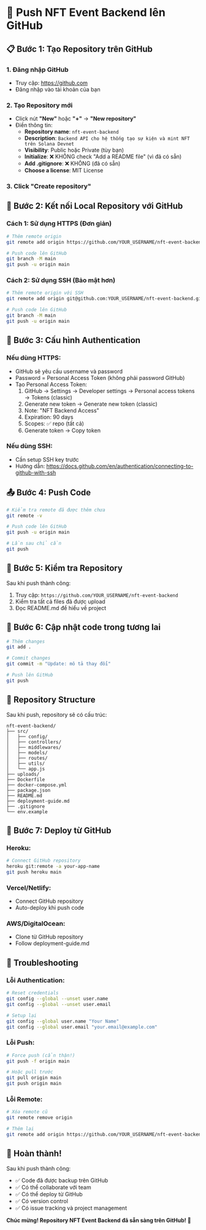 # 🚀 Push NFT Event Backend lên GitHub

## 📋 Bước 1: Tạo Repository trên GitHub

### 1. Đăng nhập GitHub
- Truy cập: https://github.com
- Đăng nhập vào tài khoản của bạn

### 2. Tạo Repository mới
- Click nút **"New"** hoặc **"+"** → **"New repository"**
- Điền thông tin:
  - **Repository name**: `nft-event-backend`
  - **Description**: `Backend API cho hệ thống tạo sự kiện và mint NFT trên Solana Devnet`
  - **Visibility**: Public hoặc Private (tùy bạn)
  - **Initialize**: ❌ KHÔNG check "Add a README file" (vì đã có sẵn)
  - **Add .gitignore**: ❌ KHÔNG (đã có sẵn)
  - **Choose a license**: MIT License

### 3. Click "Create repository"

## 🔗 Bước 2: Kết nối Local Repository với GitHub

### Cách 1: Sử dụng HTTPS (Đơn giản)
```bash
# Thêm remote origin
git remote add origin https://github.com/YOUR_USERNAME/nft-event-backend.git

# Push code lên GitHub
git branch -M main
git push -u origin main
```

### Cách 2: Sử dụng SSH (Bảo mật hơn)
```bash
# Thêm remote origin với SSH
git remote add origin git@github.com:YOUR_USERNAME/nft-event-backend.git

# Push code lên GitHub
git branch -M main
git push -u origin main
```

## 🔑 Bước 3: Cấu hình Authentication

### Nếu dùng HTTPS:
- GitHub sẽ yêu cầu username và password
- Password = Personal Access Token (không phải password GitHub)
- Tạo Personal Access Token:
  1. GitHub → Settings → Developer settings → Personal access tokens → Tokens (classic)
  2. Generate new token → Generate new token (classic)
  3. Note: "NFT Backend Access"
  4. Expiration: 90 days
  5. Scopes: ✅ repo (tất cả)
  6. Generate token → Copy token

### Nếu dùng SSH:
- Cần setup SSH key trước
- Hướng dẫn: https://docs.github.com/en/authentication/connecting-to-github-with-ssh

## 📤 Bước 4: Push Code

```bash
# Kiểm tra remote đã được thêm chưa
git remote -v

# Push code lên GitHub
git push -u origin main

# Lần sau chỉ cần
git push
```

## 🎯 Bước 5: Kiểm tra Repository

Sau khi push thành công:
1. Truy cập: `https://github.com/YOUR_USERNAME/nft-event-backend`
2. Kiểm tra tất cả files đã được upload
3. Đọc README.md để hiểu về project

## 🔄 Bước 6: Cập nhật code trong tương lai

```bash
# Thêm changes
git add .

# Commit changes
git commit -m "Update: mô tả thay đổi"

# Push lên GitHub
git push
```

## 📝 Repository Structure

Sau khi push, repository sẽ có cấu trúc:
```
nft-event-backend/
├── src/
│   ├── config/
│   ├── controllers/
│   ├── middlewares/
│   ├── models/
│   ├── routes/
│   ├── utils/
│   └── app.js
├── uploads/
├── Dockerfile
├── docker-compose.yml
├── package.json
├── README.md
├── deployment-guide.md
├── .gitignore
└── env.example
```

## 🚀 Bước 7: Deploy từ GitHub

### Heroku:
```bash
# Connect GitHub repository
heroku git:remote -a your-app-name
git push heroku main
```

### Vercel/Netlify:
- Connect GitHub repository
- Auto-deploy khi push code

### AWS/DigitalOcean:
- Clone từ GitHub repository
- Follow deployment-guide.md

## 🔧 Troubleshooting

### Lỗi Authentication:
```bash
# Reset credentials
git config --global --unset user.name
git config --global --unset user.email

# Setup lại
git config --global user.name "Your Name"
git config --global user.email "your.email@example.com"
```

### Lỗi Push:
```bash
# Force push (cẩn thận!)
git push -f origin main

# Hoặc pull trước
git pull origin main
git push origin main
```

### Lỗi Remote:
```bash
# Xóa remote cũ
git remote remove origin

# Thêm lại
git remote add origin https://github.com/YOUR_USERNAME/nft-event-backend.git
```

## 🎉 Hoàn thành!

Sau khi push thành công:
- ✅ Code đã được backup trên GitHub
- ✅ Có thể collaborate với team
- ✅ Có thể deploy từ GitHub
- ✅ Có version control
- ✅ Có issue tracking và project management

**Chúc mừng! Repository NFT Event Backend đã sẵn sàng trên GitHub! 🚀** 